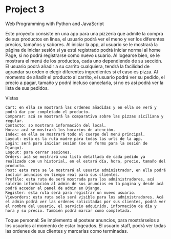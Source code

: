 # Project 3

Web Programming with Python and JavaScript

Este proyecto consiste en una app para una pizzería que admite la compra de sus productos en línea, el usuario podrá ver el meno y ver los diferentes precios, tamaños y sabores.
Al iniciar la app, al usuario se le mostrará la página de iniciar sesión si ya está registrado podrá iniciar normal al home Page, si no podrá registrarse como nuevo usuario. Al logearse bien, se le mostrara el menú de los productos, cada uno dependiendo de su sección. El usuario podrá añadir a su carrito cualquiera, tendrá la facilidad de agrandar su orden o elegir diferentes ingredientes si el caso es pizza.
Al momento de añadir el producto al carrito, el usuario podrá ver su pedido, el precio a pagar, tamaño y podrá incluso cancelarla, si no es así podrá ver la lista de sus pedidos.


Vistas


	Cart: en ella se mostrará las ordenes añadidas y en ella se verá y podrá dar por completado el producto.
	Comparar: acá se mostrará la comparativa sobre las pizzas siciliana y regular.
	Contacto: so mostrara información del local.
	Horas: acá se mostrará los horarios de atención.
	Index: en ella se mostrará todo el cuerpo del menú principal.
	Layout: esta es la ruta madre para todas las urls de la app.
	Login: será para iniciar sesión (se un forms para la sesión de Django).
	Logout: para cerrar sesiones.
	Orders: acá se mostrará una lista detallada de cada pedido ya realizado con un historial, en el estará día, hora, precio, tamaño del producto.
	Post: esta ruta se le mostrará al usuario administrador, en ella podrá incluir anuncios en tiempo real para sus clientes.
	Profile: esta ruta de será mostrada para los administradores, acá saldrán información al admin de sus anuncios en la pagina y desde acá podrá acceder al panel de admin en Django.
	Register: esta ruta será para registrar un nuevo usuario.
	Vieworders: esta ruta solo será visible para los administradores. Acá el admin podrá ver las ordenes solicitadas por sus clientes, podrá ver el nombre del usuario, el servicio adquirido, información de día y hora y su precio. También podrá marcar como completada.
 


Toque personal:
Se implemento el postear anuncios, para mostrárselos a los usuarios al momento de estar logeados.
El usuario staff, podrá ver todas las ordenes de sus clientes y marcarlas como terminadas.
